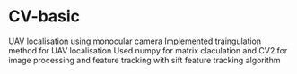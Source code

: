# CV-basic
UAV localisation using monocular camera 
Implemented traingulation method for UAV localisation
Used numpy for matrix claculation and CV2 for image processing and feature tracking with sift feature tracking algorithm
